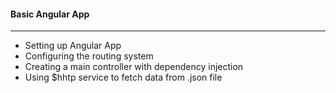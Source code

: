 #### Basic Angular App
------------------------------

- Setting up Angular App
- Configuring the routing system
- Creating a main controller with dependency injection
- Using $hhtp service to fetch data from .json file


